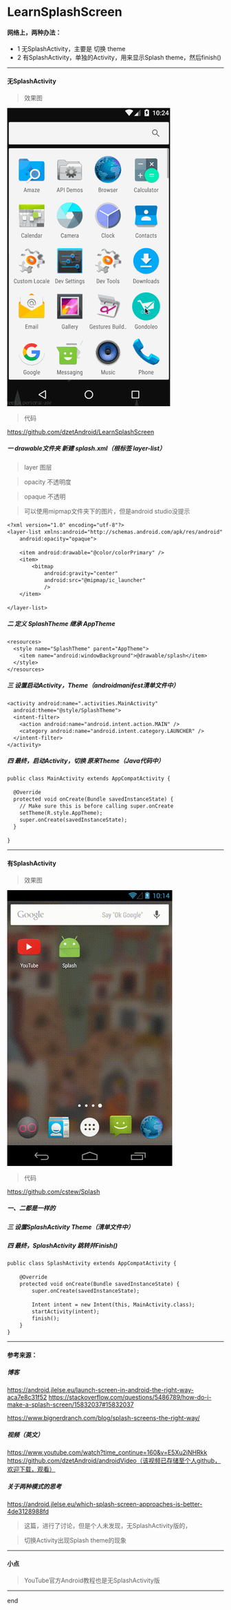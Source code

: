 # LearnSplashScreen

#### 网络上，两种办法：

 - 1 无SplashActivity，主要是 切换 theme
 - 2 有SplashActivity，单独的Activity，用来显示Splash theme，然后finish()

---

#### 无SplashActivity

> 效果图

![这里写图片描述](https://github.com/dzetAndroid/LearnSplashScreen/blob/master/screenshot/no_splash.gif?raw=true)

> 代码

https://github.com/dzetAndroid/LearnSplashScreen

##### 一 drawable文件夹 新建 splash.xml（根标签 layer-list）

> layer 图层

> opacity 不透明度

> opaque 不透明

> 可以使用mipmap文件夹下的图片，但是android studio没提示

```
<?xml version="1.0" encoding="utf-8"?>
<layer-list xmlns:android="http://schemas.android.com/apk/res/android"
    android:opacity="opaque">

    <item android:drawable="@color/colorPrimary" />
    <item>
        <bitmap
            android:gravity="center"
            android:src="@mipmap/ic_launcher"
            />
    </item>

</layer-list>
```

##### 二 定义 SplashTheme 继承 AppTheme

```
<resources>
  <style name="SplashTheme" parent="AppTheme">
    <item name="android:windowBackground">@drawable/splash</item>
  </style>
</resources>
```

##### 三 设置启动Activity，Theme（androidmanifest清单文件中）

```
<activity android:name=".activities.MainActivity"
  android:theme="@style/SplashTheme">
  <intent-filter>
    <action android:name="android.intent.action.MAIN" />
    <category android:name="android.intent.category.LAUNCHER" />
  </intent-filter>
</activity>
```

##### 四 最终，启动Activity，切换 原来Theme（Java代码中）

```
public class MainActivity extends AppCompatActivity {
   
  @Override
  protected void onCreate(Bundle savedInstanceState) {
    // Make sure this is before calling super.onCreate
    setTheme(R.style.AppTheme);
    super.onCreate(savedInstanceState);
  }
  
}
```

---

#### 有SplashActivity

> 效果图

![这里写图片描述](https://github.com/dzetAndroid/LearnSplashScreen/blob/master/screenshot/yes_splash.gif?raw=true)

> 代码

https://github.com/cstew/Splash

##### 一、二都是一样的

##### 三 设置SplashActivity Theme（清单文件中）

##### 四 最终，SplashActivity 跳转并Finish()

```
public class SplashActivity extends AppCompatActivity {

    @Override
    protected void onCreate(Bundle savedInstanceState) {
        super.onCreate(savedInstanceState);

        Intent intent = new Intent(this, MainActivity.class);
        startActivity(intent);
        finish();
    }
}
```


---
#### 参考来源：

##### 博客
https://android.jlelse.eu/launch-screen-in-android-the-right-way-aca7e8c31f52
https://stackoverflow.com/questions/5486789/how-do-i-make-a-splash-screen/15832037#15832037

https://www.bignerdranch.com/blog/splash-screens-the-right-way/

##### 视频（英文）
https://www.youtube.com/watch?time_continue=160&v=E5Xu2iNHRkk
https://github.com/dzetAndroid/androidVideo（该视频已存储至个人github，欢迎下载，观看）

##### 关于两种模式的思考

https://android.jlelse.eu/which-splash-screen-approaches-is-better-4de3128988fd
> 这篇，进行了讨论，但是个人未发现，无SplashActivity版的，

> 切换Activity出现Splash theme的现象


---

#### 小点

> YouTube官方Android教程也是无SplashActivity版

---
end
